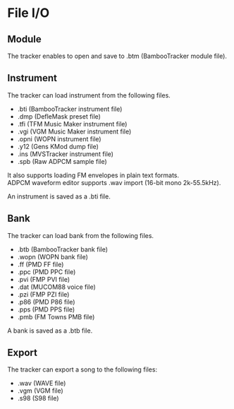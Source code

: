 # File I/O

## Module

The tracker enables to open and save to .btm (BambooTracker module file).

## Instrument

The tracker can load instrument from the following files.

- .bti (BambooTracker instrument file)
- .dmp (DefleMask preset file)
- .tfi (TFM Music Maker instrument file)
- .vgi (VGM Music Maker instrument file)
- .opni (WOPN instrument file)
- .y12 (Gens KMod dump file)
- .ins (MVSTracker instrument file)
- .spb (Raw ADPCM sample file)

It also supports loading FM envelopes in plain text formats.  
ADPCM waveform editor supports .wav import (16-bit mono 2k-55.5kHz).

An instrument is saved as a .bti file.

## Bank

The tracker can load bank from the following files.

- .btb (BambooTracker bank file)
- .wopn (WOPN bank file)
- .ff (PMD FF file)
- .ppc (PMD PPC file)
- .pvi (FMP PVI file)
- .dat (MUCOM88 voice file)
- .pzi (FMP PZI file)
- .p86 (PMD P86 file)
- .pps (PMD PPS file)
- .pmb (FM Towns PMB file)

A bank is saved as a .btb file.

## Export

The tracker can export a song to the following files:

- .wav (WAVE file)
- .vgm (VGM file)
- .s98 (S98 file)
